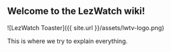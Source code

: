 ## Welcome to the LezWatch wiki!

![LezWatch Toaster]({{ site.url }}/assets/lwtv-logo.png)

This is where we try to explain everything.
